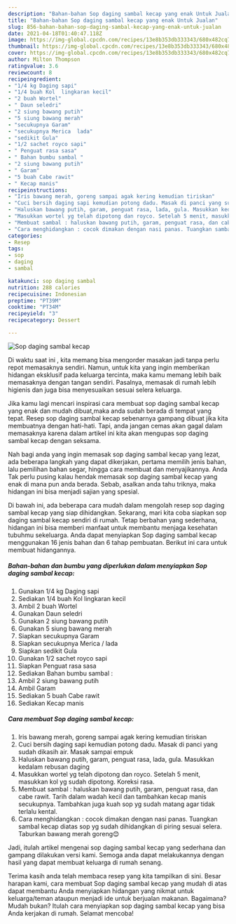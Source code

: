 ```yaml
---
description: "Bahan-bahan Sop daging sambal kecap yang enak Untuk Jualan"
title: "Bahan-bahan Sop daging sambal kecap yang enak Untuk Jualan"
slug: 856-bahan-bahan-sop-daging-sambal-kecap-yang-enak-untuk-jualan
date: 2021-04-18T01:40:47.118Z
image: https://img-global.cpcdn.com/recipes/13e8b353db333343/680x482cq70/sop-daging-sambal-kecap-foto-resep-utama.jpg
thumbnail: https://img-global.cpcdn.com/recipes/13e8b353db333343/680x482cq70/sop-daging-sambal-kecap-foto-resep-utama.jpg
cover: https://img-global.cpcdn.com/recipes/13e8b353db333343/680x482cq70/sop-daging-sambal-kecap-foto-resep-utama.jpg
author: Milton Thompson
ratingvalue: 3.6
reviewcount: 8
recipeingredient:
- "1/4 kg Daging sapi"
- "1/4 buah Kol  lingkaran kecil"
- "2 buah Wortel"
- " Daun seledri"
- "2 siung bawang putih"
- "5 siung bawang merah"
- "secukupnya Garam"
- "secukupnya Merica  lada"
- "sedikit Gula"
- "1/2 sachet royco sapi"
- " Penguat rasa sasa"
- " Bahan bumbu sambal "
- "2 siung bawang putih"
- " Garam"
- "5 buah Cabe rawit"
- " Kecap manis"
recipeinstructions:
- "Iris bawang merah, goreng sampai agak kering kemudian tiriskan"
- "Cuci bersih daging sapi kemudian potong dadu. Masak di panci yang sudah dikasih air. Masak sampai empuk"
- "Haluskan bawang putih, garam, penguat rasa, lada, gula. Masukkan kedalam rebusan daging"
- "Masukkan wortel yg telah dipotong dan royco. Setelah 5 menit, masukkan kol yg sudah dipotong. Koreksi rasa."
- "Membuat sambal : haluskan bawang putih, garam, penguat rasa, dan cabe rawit. Tarih dalam wadah kecil dan tambahkan kecap manis secukupnya. Tambahkan juga kuah sop yg sudah matang agar tidak terlalu kental."
- "Cara menghidangkan : cocok dimakan dengan nasi panas. Tuangkan sambal kecap diatas sop yg sudah dihidangkan di piring sesuai selera. Taburkan bawang merah goreng😊"
categories:
- Resep
tags:
- sop
- daging
- sambal

katakunci: sop daging sambal 
nutrition: 288 calories
recipecuisine: Indonesian
preptime: "PT39M"
cooktime: "PT34M"
recipeyield: "3"
recipecategory: Dessert

---
```



![Sop daging sambal kecap](https://img-global.cpcdn.com/recipes/13e8b353db333343/680x482cq70/sop-daging-sambal-kecap-foto-resep-utama.jpg)

Di waktu  saat ini , kita memang bisa mengorder masakan jadi tanpa perlu repot memasaknya sendiri. Namun, untuk kita yang ingin memberikan hidangan eksklusif pada keluarga tercinta, maka kamu memang lebih baik memasaknya dengan tangan sendiri. Pasalnya, memasak di rumah lebih higienis dan juga bisa menyesuaikan sesuai selera keluarga.

Jika kamu lagi mencari inspirasi cara membuat sop daging sambal kecap yang enak dan mudah dibuat,maka anda sudah berada di tempat yang tepat. Resep sop daging sambal kecap  sebenarnya gampang dibuat jika kita membuatnya dengan hati-hati. Tapi, anda jangan cemas akan gagal dalam memasaknya 
karena dalam artikel ini kita akan mengupas sop daging sambal kecap dengan seksama.  



Nah bagi anda yang ingin memasak sop daging sambal kecap yang lezat, ada beberapa langkah yang dapat dikerjakan, pertama memilih jenis bahan, lalu pemilihan bahan segar, hingga cara membuat dan menyajikannya. Anda Tak perlu pusing kalau hendak memasak sop daging sambal kecap yang enak di mana pun anda berada. Sebab, asalkan anda  tahu triknya, maka hidangan ini bisa menjadi sajian yang spesial.

Di bawah ini, ada beberapa cara mudah dalam mengolah resep sop daging sambal kecap yang siap dihidangkan. Sekarang, mari kita coba siapkan sop daging sambal kecap sendiri di rumah. Tetap berbahan yang sederhana, hidangan ini bisa memberi manfaat untuk membantu menjaga kesehatan tubuhmu sekeluarga. Anda dapat menyiapkan Sop daging sambal kecap menggunakan 16 jenis bahan dan 6 tahap pembuatan. Berikut ini cara untuk membuat hidangannya.

<!--inarticleads1-->

##### Bahan-bahan dan bumbu yang diperlukan dalam menyiapkan Sop daging sambal kecap:

1. Gunakan 1/4 kg Daging sapi
1. Sediakan 1/4 buah Kol  lingkaran kecil
1. Ambil 2 buah Wortel
1. Gunakan  Daun seledri
1. Gunakan 2 siung bawang putih
1. Gunakan 5 siung bawang merah
1. Siapkan secukupnya Garam
1. Siapkan secukupnya Merica / lada
1. Siapkan sedikit Gula
1. Gunakan 1/2 sachet royco sapi
1. Siapkan  Penguat rasa sasa
1. Sediakan  Bahan bumbu sambal :
1. Ambil 2 siung bawang putih
1. Ambil  Garam
1. Sediakan 5 buah Cabe rawit
1. Sediakan  Kecap manis




<!--inarticleads2-->

##### Cara membuat Sop daging sambal kecap:

1. Iris bawang merah, goreng sampai agak kering kemudian tiriskan
1. Cuci bersih daging sapi kemudian potong dadu. Masak di panci yang sudah dikasih air. Masak sampai empuk
1. Haluskan bawang putih, garam, penguat rasa, lada, gula. Masukkan kedalam rebusan daging
1. Masukkan wortel yg telah dipotong dan royco. Setelah 5 menit, masukkan kol yg sudah dipotong. Koreksi rasa.
1. Membuat sambal : haluskan bawang putih, garam, penguat rasa, dan cabe rawit. Tarih dalam wadah kecil dan tambahkan kecap manis secukupnya. Tambahkan juga kuah sop yg sudah matang agar tidak terlalu kental.
1. Cara menghidangkan : cocok dimakan dengan nasi panas. Tuangkan sambal kecap diatas sop yg sudah dihidangkan di piring sesuai selera. Taburkan bawang merah goreng😊




Jadi, itulah artikel mengenai  sop daging sambal kecap  yang sederhana dan gampang dilakukan versi kami. Semoga anda dapat melakukannya dengan hasil yang dapat membuat keluarga di rumah senang. 

Terima kasih anda telah membaca resep yang kita tampilkan di sini. Besar harapan kami, cara membuat  Sop daging sambal kecap yang mudah di atas dapat membantu Anda menyiapkan hidangan yang nikmat untuk keluarga/teman ataupun menjadi ide untuk berjualan makanan. Bagaimana? Mudah bukan? Itulah cara menyiapkan sop daging sambal kecap yang bisa Anda kerjakan di rumah. Selamat mencoba!

